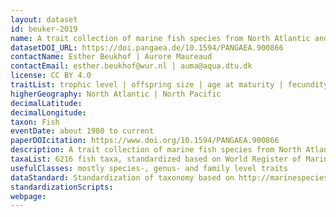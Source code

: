 ```yaml
---
layout: dataset
id: beuker-2019
name: A trait collection of marine fish species from North Atlantic and Northeast Pacific continental shelf seas
datasetDOI_URL: https://doi.pangaea.de/10.1594/PANGAEA.900866
contactName: Esther Beukhof | Aurore Maureaud
contactEmail: esther.beukhof@wur.nl | auma@aqua.dtu.dk
license: CC BY 4.0
traitList: trophic level | offspring size | age at maturity | fecundity | length infinity | growth coefficient K | maximum length | maximum age | caudal fin aspect ratio | habitat | feeding mode | body shape | caudal fin shape | spawning type
higherGeography: North Atlantic | North Pacific
decimalLatitude:
decimalLongitude:
taxon: Fish
eventDate: about 1980 to current
paperDOIcitation: https://www.doi.org/10.1594/PANGAEA.900866
description: A trait collection of marine fish species from North Atlantic and Northeast Pacific continental shelf seas.
taxaList: 6216 fish taxa, standardized based on World Register of Marine Species
usefulClasses: mostly species-, genus- and family level traits
dataStandard: Standardization of taxonomy based on http://marinespecies.org/
standardizationScripts: 
webpage: 
---
```

